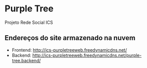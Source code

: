 # Purple Tree

Projeto Rede Social ICS


## Endereços do site armazenado na nuvem
- Frontend: http://ics-purpletreeweb.freedynamicdns.net/
- Backend: http://ics-purpletreeweb.freedynamicdns.net/purple-tree.backend/
